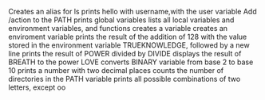 Creates an alias for ls
prints hello with username,with the user variable
Add /action to the PATH
prints global variables
lists all local variables and environment variables, and functions
creates a variable
creates an enviroment variable
prints the result of the addition of 128 with the value stored in the environment variable TRUEKNOWLEDGE, followed by a new line
prints the result of POWER divided by DIVIDE
displays the result of BREATH to the power LOVE
converts BINARY variable from base 2 to base 10
prints a number with two decimal places
counts the number of directories in the PATH variable
prints all possible combinations of two letters, except oo
